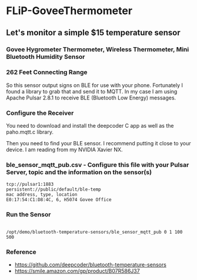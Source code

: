 # FLiP-GoveeThermometer

## Let's monitor a simple $15 temperature sensor 

### Govee Hygrometer Thermometer, Wireless Thermometer, Mini Bluetooth Humidity Sensor
### 262 Feet Connecting Range

So this sensor output signs on BLE for use with your phone.   Fortunately I found a library to grab that and send it to MQTT.
In my case I am using Apache Pulsar 2.8.1 to receive BLE (Bluetooth Low Energy) messages.

### Configure the Receiver

You need to download and install the deepcoder C app as well as the paho.mqtt.c library.

Then you need to find your BLE sensor.  I recommend putting it close to your device.   I am reading from my NVIDIA Xavier NX.

### ble_sensor_mqtt_pub.csv - Configure this file with your Pulsar Server, topic and the information on the sensor(s)

```
tcp://pulsar1:1883
persistent://public/default/ble-temp
mac address, type, location
E0:17:54:C1:D8:4C, 6, H5074 Govee Office
```

### Run the Sensor
````

/opt/demo/bluetooth-temperature-sensors/ble_sensor_mqtt_pub 0 1 100 500
````

### Reference

* https://github.com/deepcoder/bluetooth-temperature-sensors
* https://smile.amazon.com/gp/product/B07R586J37
